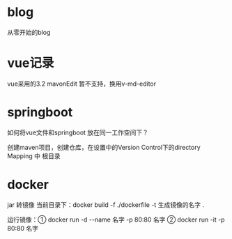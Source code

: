# blog
从零开始的blog
# vue记录
vue采用的3.2 mavonEdit 暂不支持，换用v-md-editor
# springboot
如何将vue文件和springboot 放在同一工作空间下？

创建maven项目，创建仓库，在设置中的Version Control下的directory Mapping 中 根目录

# docker 
jar 转镜像
当前目录下：docker build -f ./dockerfile -t 生成镜像的名字 .

运行镜像：① docker run -d --name 名字 -p 80:80 名字
    ② docker run -it -p 80:80 名字